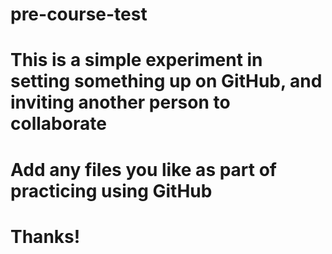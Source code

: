 # pre-course-test
# This is a simple experiment in setting something up on GitHub, and inviting another person to collaborate
# Add any files you like as part of practicing using GitHub
# Thanks!

